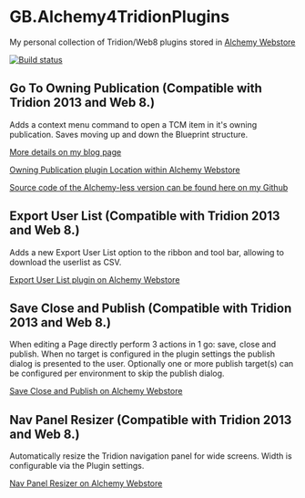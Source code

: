 # GB.Alchemy4TridionPlugins
My personal collection of Tridion/Web8 plugins stored in [Alchemy Webstore](http://alchemywebstore.com)

[![Build status](https://ci.appveyor.com/api/projects/status/tkqs6mfsfljkmlr9?svg=true)](https://ci.appveyor.com/project/GuusBeltman/gb-alchemy4tridionplugins)

## Go To Owning Publication (Compatible with Tridion 2013 and Web 8.)
Adds a context menu command to open a TCM item in it's owning publication. Saves moving up and down the Blueprint structure.

[More details on my blog page](http://blog.guusbeltman.nl/post/2015/07/31/Tridion-Gui-Extension-Go-To-Owning-Publication)

[Owning Publication plugin Location within Alchemy Webstore](http://alchemywebstore.com/plugins/55d32cf5e4de020da4123e64)

[Source code of the Alchemy-less version can be found here on my Github](https://github.com/Guzzter/GoToOwningPublication)

## Export User List (Compatible with Tridion 2013 and Web 8.)
Adds a new Export User List option to the ribbon and tool bar, allowing to download the userlist as CSV.

[Export User List plugin on Alchemy Webstore](http://www.alchemywebstore.com/plugins/Export-User-List)

## Save Close and Publish (Compatible with Tridion 2013 and Web 8.)
When editing a Page directly perform 3 actions in 1 go: save, close and publish. 
When no target is configured in the plugin settings the publish dialog is presented to the user. Optionally one or more publish target(s) can be configured per environment to skip the publish dialog.

[Save Close and Publish on Alchemy Webstore](http://www.alchemywebstore.com/plugins/Save-Close-Publish-Page)

## Nav Panel Resizer (Compatible with Tridion 2013 and Web 8.)
Automatically resize the Tridion navigation panel for wide screens. Width is configurable via the Plugin settings.

[Nav Panel Resizer on Alchemy Webstore](http://www.alchemywebstore.com/)
